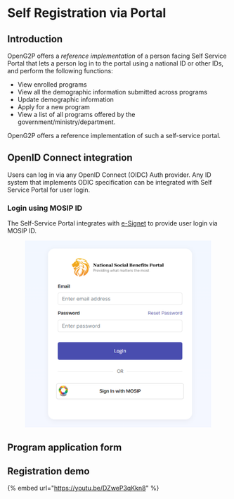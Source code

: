 # Self Registration via Portal

## Introduction

OpenG2P offers a _reference implementation_ of a person facing Self Service Portal that lets a person log in to the portal using a national ID or other IDs, and perform the following functions:

* View enrolled programs
* View all the demographic information submitted across programs
* Update demographic information
* Apply for a new program
* View a list of all programs offered by the government/ministry/department.

OpenG2P offers a reference implementation of such a self-service portal.

## OpenID Connect integration

Users can log in via any OpenID Connect (OIDC) Auth provider. Any ID system that implements ODIC specification can be integrated with Self Service Portal for user login.

### Login using MOSIP ID

The Self-Service Portal integrates with [e-Signet](https://docs.esignet.io/) to provide user login via MOSIP ID.

<figure><img src="../../../.gitbook/assets/image (3).png" alt=""><figcaption></figcaption></figure>

## Program application form

## Registration demo

{% embed url="https://youtu.be/DZweP3qKkn8" %}

